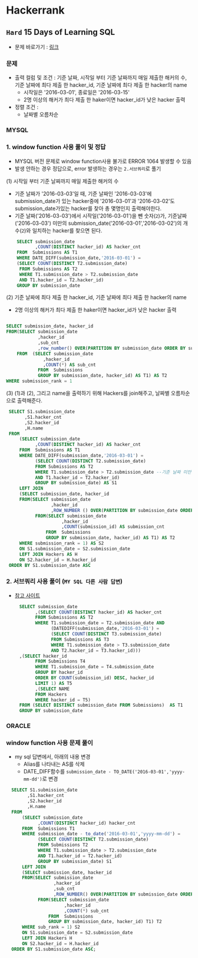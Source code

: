 
# Hackerrank
## `Hard` 15 Days of Learning SQL
* 문제 바로가기 : [링크](https://www.hackerrank.com/challenges/15-days-of-learning-sql/problem?isFullScreen=true)
  
### 문제
* 출력 컬럼 및 조건 : 기준 날짜, 시작일 부터 기준 날짜까지 매일 제출한 해커의 수, 기준 날짜에 최다 제출 한 hacker_id, 기준 날짜에 최다 제출 한 hacker의 name
    * 시작일은 '2016-03-01', 종료일은 '2016-03-15'
    * 2명 이상의 해커가 최다 제출 한 haker이면 hacker_id가 낮은 hacker 출력
* 정렬 조건 : 
  * 날짜별 오름차순 


### MYSQL

### 1. window function 사용 풀이 및 정답
* MYSQL 버전 문제로 window function사용 불가로 ERROR 1064 발생할 수 있음
* 발생 안하는 경우 정답으로, error 발생하는 경우는 `2.서브쿼리`로 풀기

(1) 시작일 부터 기준 날짜까지 매일 제출한 해커의 수
  * 기준 날짜가 '2016-03-03'일 때, 기준 날짜인 '2016-03-03'에 submission_date가 있는 hacker중에 '2016-03-01'과 '2016-03-02'도 submission_date가있는 hacker를 찾아 총 몇명인지 출력해야한다.
  * 기준 날짜('2016-03-03')에서 시작일('2016-03-01')을 뺀 숫자(`2`)가, 기준날짜('2016-03-03') 미만의 submission_date('2016-03-01','2016-03-02')의 개수(`2`)와 일치하는 hacker를 찾으면 된다. 

```SQL
    SELECT submission_date
           ,COUNT(DISTINCT hacker_id) AS hacker_cnt
    FROM  Submissions AS T1
    WHERE DATE_DIFF(submission_date,'2016-03-01') =
    (SELECT COUNT(DISTINCT T2.submission_date)
     FROM Submissions AS T2
     WHERE T1.submission_date > T2.submission_date
     AND T1.hacker_id = T2.hacker_id)
    GROUP BY submission_date
```

(2) 기준 날짜에 최다 제출 한 hacker_id, 기준 날짜에 최다 제출 한 hacker의 name
  * 2명 이상의 해커가 최다 제출 한 haker이면 hacker_id가 낮은 hacker 출력
```SQL

SELECT submission_date, hacker_id
FROM(SELECT submission_date
            ,hacker_id
            ,sub_cnt
            ,row_number() OVER(PARTITION BY submission_date ORDER BY sub_count DESC, hacker_id) AS sub_rank
    FROM  (SELECT submission_date
              ,hacker_id
              ,COUNT(*) AS sub_cnt
            FROM  Submissions
            GROUP BY submission_date, hacker_id) AS T1) AS T2
WHERE submission_rank = 1
```

(3) (1)과 (2), 그리고 name을 출력하기 위해 Hackers를 join해주고, 날짜별 오름차순으로 출력해준다.

 ```SQL
  SELECT S1.submission_date
        ,S1.hacker_cnt
        ,S2.hacker_id
        ,H.name
  FROM 
      (SELECT submission_date
            ,COUNT(DISTINCT hacker_id) AS hacker_cnt
      FROM  Submissions AS T1
      WHERE DATE_DIFF(submission_date,'2016-03-01') =
            (SELECT COUNT(DISTINCT T2.submission_date)
            FROM Submissions AS T2
            WHERE T1.submission_date > T2.submission_date --기준 날짜 미만이어야한다.
            AND T1.hacker_id = T2.hacker_id)
            GROUP BY submission_date) AS S1
      LEFT JOIN 
      (SELECT submission_date, hacker_id
      FROM(SELECT submission_date
                  ,hacker_id
                  ,ROW_NUMBER () OVER(PARTITION BY submission_date ORDER BY submission_cnt DESC, hacker_id ASC) AS submission_rank
            FROM(SELECT submission_date
                      ,hacker_id
                      ,COUNT(submission_id) AS submission_cnt
                FROM  Submissions
                GROUP BY submission_date, hacker_id) AS T1) AS T2
      WHERE submission_rank = 1) AS S2
      ON S1.submission_date = S2.submission_date
      LEFT JOIN Hackers AS H
      ON S2.hacker_id = H.hacker_id
  ORDER BY S1.submission_date ASC
```

### 2. 서브쿼리 사용 풀이 (`MY SQL 다른 사람 답변`)
* [참고 사이트](https://github.com/BlakeBrown/HackerRank-Solutions/blob/master/SQL/5_Advanced%20Join/5_15%20Days%20of%20Learning%20SQL/15%20Days%20of%20Learning%20SQL.mysql) 

 ```SQL
      SELECT submission_date 
            ,(SELECT COUNT(DISTINCT hacker_id) AS hacker_cnt 
            FROM Submissions AS T2
            WHERE T1.submission_date = T2.submission_date AND
                  (DATEDIFF(submission_date,'2016-03-01') =
                  (SELECT COUNT(DISTINCT T3.submission_date)
                  FROM Submissions AS T3
                  WHERE T1.submission_date > T3.submission_date 
                  AND T2.hacker_id = T3.hacker_id)))
      ,(SELECT hacker_id 
            FROM Submissions T4
            WHERE T1.submission_date = T4.submission_date 
            GROUP BY hacker_id 
            ORDER BY COUNT(submission_id) DESC, hacker_id 
            LIMIT 1) AS T5
            ,(SELECT NAME 
            FROM Hackers 
            WHERE hacker_id = T5)
      FROM (SELECT DISTINCT submission_date FROM Submissions)  AS T1     
      GROUP BY submission_date
```


### ORACLE

### window function 사용 문제 풀이
* my sql 답변에서, 아래의 내용 변경
  * Alias를 나타내는 AS를 삭제
  * DATE_DIFF함수를 `submission_date - TO_DATE('2016-03-01','yyyy-mm-dd')`로 변경

```SQL
  SELECT S1.submission_date
        ,S1.hacker_cnt
        ,S2.hacker_id
        ,H.name
  FROM 
      (SELECT submission_date
            ,COUNT(DISTINCT hacker_id) hacker_cnt
      FROM  Submissions T1
      WHERE submission_date - to_date('2016-03-01','yyyy-mm-dd') =
            (SELECT COUNT(DISTINCT T2.submission_date)
            FROM Submissions T2
            WHERE T1.submission_date > T2.submission_date
            AND T1.hacker_id = T2.hacker_id)
            GROUP BY submission_date) S1
      LEFT JOIN 
      (SELECT submission_date, hacker_id
      FROM(SELECT submission_date
                  ,hacker_id
                  ,sub_cnt
                  ,ROW_NUMBER() OVER(PARTITION BY submission_date ORDER BY sub_cnt DESC, hacker_id ASC) sub_rank
            FROM(SELECT submission_date
                      ,hacker_id
                      ,COUNT(*) sub_cnt
                FROM  Submissions
                GROUP BY submission_date, hacker_id) T1) T2
      WHERE sub_rank = 1) S2
      ON S1.submission_date = S2.submission_date
      LEFT JOIN Hackers H
      ON S2.hacker_id = H.hacker_id
  ORDER BY S1.submission_date ASC;

```